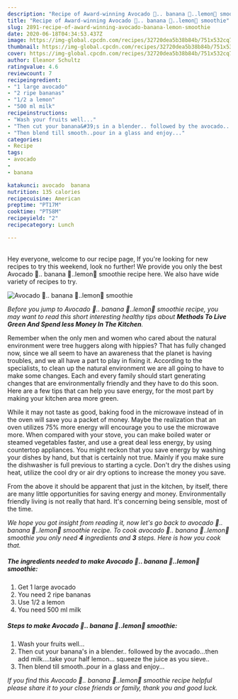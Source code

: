 ```yaml
---
description: "Recipe of Award-winning Avocado 🥑.. banana 🍌..lemon🍋 smoothie"
title: "Recipe of Award-winning Avocado 🥑.. banana 🍌..lemon🍋 smoothie"
slug: 2891-recipe-of-award-winning-avocado-banana-lemon-smoothie
date: 2020-06-18T04:34:53.437Z
image: https://img-global.cpcdn.com/recipes/32720dea5b38b84b/751x532cq70/avocado-🥑-banana-🍌lemon🍋-smoothie-recipe-main-photo.jpg
thumbnail: https://img-global.cpcdn.com/recipes/32720dea5b38b84b/751x532cq70/avocado-🥑-banana-🍌lemon🍋-smoothie-recipe-main-photo.jpg
cover: https://img-global.cpcdn.com/recipes/32720dea5b38b84b/751x532cq70/avocado-🥑-banana-🍌lemon🍋-smoothie-recipe-main-photo.jpg
author: Eleanor Schultz
ratingvalue: 4.6
reviewcount: 7
recipeingredient:
- "1 large avocado"
- "2 ripe bananas"
- "1/2 a lemon"
- "500 ml milk"
recipeinstructions:
- "Wash your fruits well..."
- "Then cut your banana&#39;s in a blender.. followed by the avocado...then add milk....take your half lemon... squeeze the juice as you sieve.."
- "Then blend till smooth..pour in a glass and enjoy..."
categories:
- Recipe
tags:
- avocado
- 
- banana

katakunci: avocado  banana 
nutrition: 135 calories
recipecuisine: American
preptime: "PT17M"
cooktime: "PT58M"
recipeyield: "2"
recipecategory: Lunch

---
```

<br>
Hey everyone, welcome to our recipe page, If you're looking for new recipes to try this weekend, look no further! We provide you only the best Avocado 🥑.. banana 🍌..lemon🍋 smoothie recipe here. We also have wide variety of recipes to try.
<br>


![Avocado 🥑.. banana 🍌..lemon🍋 smoothie](https://img-global.cpcdn.com/recipes/32720dea5b38b84b/751x532cq70/avocado-🥑-banana-🍌lemon🍋-smoothie-recipe-main-photo.jpg)

<i>Before you jump to Avocado 🥑.. banana 🍌..lemon🍋 smoothie recipe, you may want to read this short interesting healthy tips about 
<strong>Methods To Live Green And Spend less Money In The Kitchen</strong>.</i>
</br>

Remember when the only men and women who cared about the natural environment were tree huggers along with hippies? That has fully changed now, since we all seem to have an awareness that the planet is having troubles, and we all have a part to play in fixing it. According to the specialists, to clean up the natural environment we are all going to have to make some changes. Each and every family should start generating changes that are environmentally friendly and they have to do this soon. Here are a few tips that can help you save energy, for the most part by making your kitchen area more green.

While it may not taste as good, baking food in the microwave instead of in the oven will save you a packet of money. Maybe the realization that an oven utilizes 75% more energy will encourage you to use the microwave more. When compared with your stove, you can make boiled water or steamed vegetables faster, and use a great deal less energy, by using countertop appliances. You might reckon that you save energy by washing your dishes by hand, but that is certainly not true. Mainly if you make sure the dishwasher is full previous to starting a cycle. Don't dry the dishes using heat, utilize the cool dry or air dry options to increase the money you save.

From the above it should be apparent that just in the kitchen, by itself, there are many little opportunities for saving energy and money. Environmentally friendly living is not really that hard. It's concerning being sensible, most of the time.


<i>We hope you got insight from reading it, now let's go back to avocado 🥑.. banana 🍌..lemon🍋 smoothie recipe. To cook avocado 🥑.. banana 🍌..lemon🍋 smoothie you only need <strong>4</strong> ingredients and <strong>3</strong> steps. Here is how you cook that.
</i>

##### The ingredients needed to make Avocado 🥑.. banana 🍌..lemon🍋 smoothie:

1. Get 1 large avocado
1. You need 2 ripe bananas
1. Use 1/2 a lemon
1. You need 500 ml milk


##### Steps to make Avocado 🥑.. banana 🍌..lemon🍋 smoothie:

1. Wash your fruits well...
1. Then cut your banana&#39;s in a blender.. followed by the avocado...then add milk....take your half lemon... squeeze the juice as you sieve..
1. Then blend till smooth..pour in a glass and enjoy...


<i>If you find this Avocado 🥑.. banana 🍌..lemon🍋 smoothie recipe helpful please share it to your close friends or family, thank you and good luck.</i>
